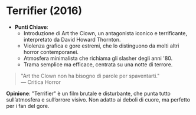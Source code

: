 # Terrifier (2016)

- **Punti Chiave**: 
  - Introduzione di Art the Clown, un antagonista iconico e terrificante, interpretato da David Howard Thornton.
  - Violenza grafica e gore estremi, che lo distinguono da molti altri horror contemporanei.
  - Atmosfera minimalista che richiama gli slasher degli anni '80.
  - Trama semplice ma efficace, centrata su una notte di terrore.

> "Art the Clown non ha bisogno di parole per spaventarti."  
> — Critica Horror

**Opinione**: "Terrifier" è un film brutale e disturbante, che punta tutto sull’atmosfera e sull’orrore visivo. Non adatto ai deboli di cuore, ma perfetto per i fan del gore.
